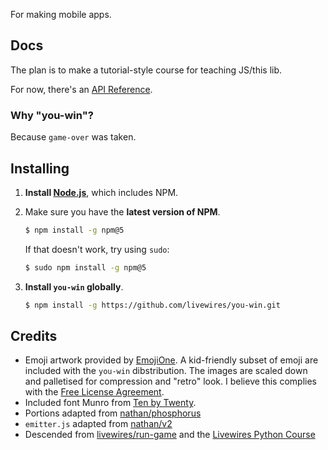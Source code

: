 
For making mobile apps.

## Docs ##

The plan is to make a tutorial-style course for teaching JS/this lib.

For now, there's an [API Reference](sheets/Reference.md).


### Why "you-win"? ###

Because `game-over` was taken.


## Installing ##

 1. **Install [Node.js](https://nodejs.org/en/download/)**, which includes NPM.

 2. Make sure you have the **latest version of NPM**.

    ```sh
    $ npm install -g npm@5
    ```

    If that doesn't work, try using `sudo`:

    ```sh
    $ sudo npm install -g npm@5
    ```

 3. **Install `you-win` globally**.

    ```sh
    $ npm install -g https://github.com/livewires/you-win.git
    ```


## Credits ##

* Emoji artwork provided by [EmojiOne](https://www.emojione.com/). A kid-friendly subset of emoji are included with the `you-win` dibstribution. The images are scaled down and palletised for compression and "retro" look. I believe this complies with the [Free License Agreement](https://d2gx6z0drfblcq.cloudfront.net/license-free.pdf).
* Included font Munro from [Ten by Twenty](http://tenbytwenty.com/?xxxx_posts=munro).
* Portions adapted from [nathan/phosphorus](https://github.com/nathan/phosphorus)
* `emitter.js` adapted from [nathan/v2](https://github.com/nathan/v2/blob/5ce1713a757a0b6993d003b532072bc093598860/emitter.js)
* Descended from [livewires/run-game](https://github.com/livewires/run-game) and the [Livewires Python Course](https://github.com/livewires/python)

